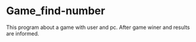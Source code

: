 # Game_find-number
This program about a game with user and pc. After game winer and results are informed.
